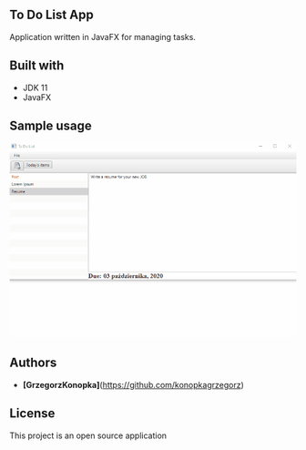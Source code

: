 ## To Do List App

Application written in JavaFX for managing tasks.

## Built with

* JDK 11
* JavaFX

## Sample usage

![](https://github.com/konopkagrzegorz/ToDoList/blob/master/todolist.gif)

## Authors

* **[GrzegorzKonopka]**(https://github.com/konopkagrzegorz)

## License

This project is an open source application
